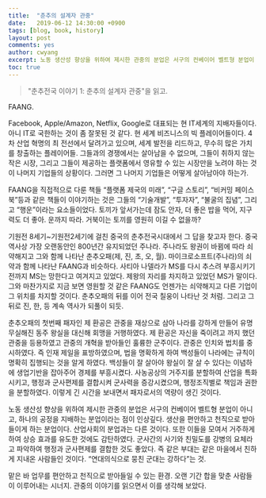 ```yaml
---
title:  "춘추의 설계자 관중"
date:   2019-06-12 14:30:00 +0900
tags: [blog, book, history]
layout: post
comments: yes
author: cwyang
excerpt: 노동 생산성 향상을 위하여 제시한 관중의 분업은 서구의 컨베이어 벨트형 분업이 아니고, 하나의 공정을 지배하는 분업이라는 점이 인상깊다.
toc: true
---
```

> "춘추전국 이야기 1: 춘추의 설계자 관중"을 읽고.

FAANG.

Facebook, Apple/Amazon, Netflix, Google로 대표되는 현 IT세계의 지배자들이다. 아니 IT로 국한하는 것이 좀 잘못된 것 같다. 현 세계 비즈니스의 빅 플레이어들이다. 4차 산업 혁명의 최 전선에서 달려가고 있으며, 세계 발전을 리드하고, 무수히 많은 가치를 창출하는 플레이어들. 그들과의 경쟁에서는 살아남을 수 없으며, 그들이 취하지 않는 작은 시장, 그리고 그들이 제공하는 플랫폼에서 영유할 수 있는 시장만을 노려야 하는 것이 나머지 기업들의 상황이다. 그러면 그  나머지 기업들은 어떻게 살아남아야 하는가.

FAANG을 직접적으로 다룬 책들 “플랫폼 제국의 미래”, “구글 스토리”, “비커밍 페이스북”등과 같은 책들이 이야기하는 것은 그들의 “기술개발”, “투자자”, “불굴의 집념”, 그리고 “행운”이라는 요소들이었다. 토끼가 앞서가는데 잠도 안자, 더 좋은 밥을 먹어, 지구력도 더 좋아. 운까지 따라. 거북이는 토끼를 영원히 이길 수 없을까?

기원전 8세기~기원전2세기에 걸친 중국의 춘추전국시대에서 그 답을 찾고자 한다.
중국 역사상 가장 오랜동안인 800년간 유지되었던 주나라. 주나라도 왕권이 바뀜에 따라 쇠약해지고 그와 함께 나타난 춘추오패(제, 진, 초, 오, 월). 마이크로소프트(주나라)의 쇠약과 함께 나타난 FAANG과 비슷하다. 사티아 나델라가 MS를 다시 추스려 부흥시키기 전까지 MS는 망한다고 여겨지고 있었다. 제왕의 자리를 차지하고 있었던 MS가 말이다. 그와 마찬가지로 지금 보면 영원할 것 같은 FAANG도 언젠가는 쇠약해지고 다른 기업이 그 위치를 차지할 것이다. 춘추오패의 뒤를 이어 전국 칠웅이 나타난 것 처럼. 그리고 그 뒤로 진, 한, 등 계속 역사가 되풀이 되듯.

춘추오패의 첫번째 패자인 제 환공은 관중을 재상으로 삼아 나라를 강하게 만들어 유명무실해진 동주 왕실을 대신해 회맹을 거행하였다. 제 환공은 자신을 죽이려고 까지 했던 관중을 등용하였고 관중의 개혁을 받아들인 훌륭한 군주이다. 관중은 인치와 법치를 중시하였다. 즉 인재 제일을 표방하였으며, 법을 명확하게 하여 백성들이 나라에는 규칙이 명확히  집행되는 것을 알게 하였다. 백성들이 잘 살아야 왕실이 잘 살 수 있다는 이념하에 생업기반을 잡아주어 경제를 부흥시켰다. 사농공상의 거주지를 분할하여 산업을 특화시키고,  행정과 군사편제를 결합시켜 군사력을 증강시켰으며, 행정조직별로 책임과 권한을 분할하였다. 이렇게 긴 시간을 보내면서 패자로서의 역량이 생긴 것이다.

노동 생산성 향상을 위하여 제시한 관중의 분업은 서구의 컨베이어 벨트형 분업이 아니고, 하나의 공정을 지배하는 분업이라는 점이 인상깊다. 생산을 편안하고 천직으로 받아들이게 하는 분업이다. 산업사회의 분업과는 다른 것이다. 또한 이들을 모여서 거주하게 하여 상승 효과를 유도한 것에도 감탄하였다. 군사간의 사기와 친밀도를 강병의 요체라고 파악하여 행정과 군사편제를 결합한 것도 좋았다. 즉 같은 부대는 같은 마을에서 친하게 지내온 사람들인 것이다. “연대의식으로 뭉친 군대는 강하다”는 것.

맡은 바 업무를 편안하고 천직으로 받아들일 수 있는 환경. 오랜 기간 합을 맞춘 사람들이 이루어내는 시너지. 관중의 이야기를 읽으면서 이를 생각해 보았다.

